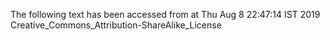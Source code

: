 The following text has been accessed from at Thu Aug 8 22:47:14 IST 2019
Creative_Commons_Attribution-ShareAlike_License
